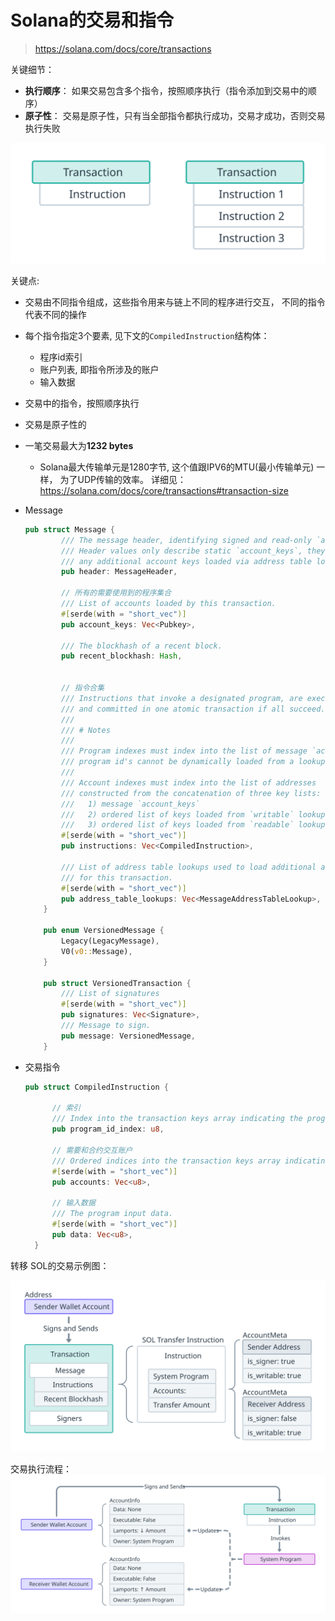 # Solana的交易和指令

> https://solana.com/docs/core/transactions


关键细节：
- **执行顺序**： 如果交易包含多个指令，按照顺序执行（指令添加到交易中的顺序）
- **原子性**： 交易是原子性，只有当全部指令都执行成功，交易才成功，否则交易执行失败

![](./imgs/transaction-simple.svg)


关键点:

- 交易由不同指令组成，这些指令用来与链上不同的程序进行交互， 不同的指令代表不同的操作
- 每个指令指定3个要素, 见下文的`CompiledInstruction`结构体：
  - 程序id索引
  - 账户列表, 即指令所涉及的账户
  - 输入数据
- 交易中的指令，按照顺序执行
- 交易是原子性的
- 一笔交易最大为**1232 bytes**
  - Solana最大传输单元是1280字节, 这个值跟IPV6的MTU(最小传输单元) 一样， 为了UDP传输的效率。 详细见： https://solana.com/docs/core/transactions#transaction-size





- Message

    ```rust
    pub struct Message {
            /// The message header, identifying signed and read-only `account_keys`.
            /// Header values only describe static `account_keys`, they do not describe
            /// any additional account keys loaded via address table lookups.
            pub header: MessageHeader,

            // 所有的需要使用到的程序集合
            /// List of accounts loaded by this transaction.
            #[serde(with = "short_vec")]
            pub account_keys: Vec<Pubkey>,

            /// The blockhash of a recent block.
            pub recent_blockhash: Hash,


            // 指令合集
            /// Instructions that invoke a designated program, are executed in sequence,
            /// and committed in one atomic transaction if all succeed.
            ///
            /// # Notes
            ///
            /// Program indexes must index into the list of message `account_keys` because
            /// program id's cannot be dynamically loaded from a lookup table.
            ///
            /// Account indexes must index into the list of addresses
            /// constructed from the concatenation of three key lists:
            ///   1) message `account_keys`
            ///   2) ordered list of keys loaded from `writable` lookup table indexes
            ///   3) ordered list of keys loaded from `readable` lookup table indexes
            #[serde(with = "short_vec")]
            pub instructions: Vec<CompiledInstruction>,

            /// List of address table lookups used to load additional accounts
            /// for this transaction.
            #[serde(with = "short_vec")]
            pub address_table_lookups: Vec<MessageAddressTableLookup>,
        }

        pub enum VersionedMessage {
            Legacy(LegacyMessage),
            V0(v0::Message),
        }

        pub struct VersionedTransaction {
            /// List of signatures
            #[serde(with = "short_vec")]
            pub signatures: Vec<Signature>,
            /// Message to sign.
            pub message: VersionedMessage,
        }
    ```

- 交易指令
  ```rust
  pub struct CompiledInstruction {

        // 索引
        /// Index into the transaction keys array indicating the program account that executes this instruction.
        pub program_id_index: u8,

        // 需要和合约交互账户
        /// Ordered indices into the transaction keys array indicating which accounts to pass to the program.
        #[serde(with = "short_vec")]
        pub accounts: Vec<u8>,

        // 输入数据
        /// The program input data.
        #[serde(with = "short_vec")]
        pub data: Vec<u8>,
    }
  ```


转移 SOL的交易示例图：

![](./imgs/sol-transfer.svg)


交易执行流程：
![](./imgs/sol-transfer-process.svg)







